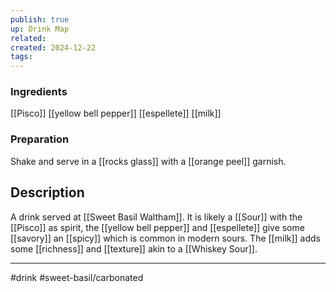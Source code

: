 ```yaml
---
publish: true
up: Drink Map
related: 
created: 2024-12-22
tags:
---
```

### Ingredients
[[Pisco]]
[[yellow bell pepper]]
[[espellete]]
[[milk]]

### Preparation
Shake and serve in a [[rocks glass]] with a [[orange peel]] garnish.

## Description
A drink served at [[Sweet Basil Waltham]]. It is likely a [[Sour]] with the [[Pisco]] as spirit, the [[yellow bell pepper]] and [[espellete]] give some [[savory]] an [[spicy]] which is common in modern sours. The [[milk]] adds some [[richness]] and [[texture]] akin to a [[Whiskey Sour]].




---
#drink
#sweet-basil/carbonated 